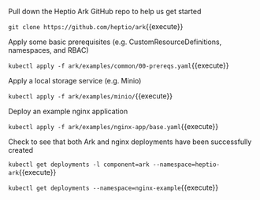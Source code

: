 Pull down the Heptio Ark GitHub repo to help us get started

`git clone https://github.com/heptio/ark`{{execute}}

Apply some basic prerequisites (e.g. CustomResourceDefinitions, namespaces, and RBAC) 

`kubectl apply -f ark/examples/common/00-prereqs.yaml`{{execute}}

Apply a local storage service (e.g. Minio)

`kubectl apply -f ark/examples/minio/`{{execute}}

Deploy an example nginx application

`kubectl apply -f ark/examples/nginx-app/base.yaml`{{execute}}

Check to see that both Ark and nginx deployments have been successfully created

`kubectl get deployments -l component=ark --namespace=heptio-ark`{{execute}}

`kubectl get deployments --namespace=nginx-example`{{execute}}
